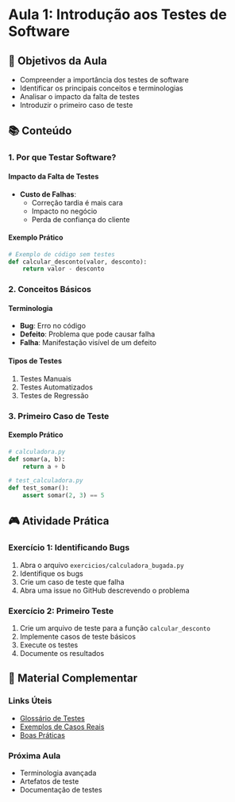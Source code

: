 # Aula 1: Introdução aos Testes de Software

## 🎯 Objetivos da Aula
- Compreender a importância dos testes de software
- Identificar os principais conceitos e terminologias
- Analisar o impacto da falta de testes
- Introduzir o primeiro caso de teste

## 📚 Conteúdo

### 1. Por que Testar Software?

#### Impacto da Falta de Testes
- **Custo de Falhas**: 
  - Correção tardia é mais cara
  - Impacto no negócio
  - Perda de confiança do cliente

#### Exemplo Prático
```python
# Exemplo de código sem testes
def calcular_desconto(valor, desconto):
    return valor - desconto
```

### 2. Conceitos Básicos

#### Terminologia
- **Bug**: Erro no código
- **Defeito**: Problema que pode causar falha
- **Falha**: Manifestação visível de um defeito

#### Tipos de Testes
1. Testes Manuais
2. Testes Automatizados
3. Testes de Regressão

### 3. Primeiro Caso de Teste

#### Exemplo Prático
```python
# calculadora.py
def somar(a, b):
    return a + b

# test_calculadora.py
def test_somar():
    assert somar(2, 3) == 5
```

## 🎮 Atividade Prática

### Exercício 1: Identificando Bugs
1. Abra o arquivo `exercicios/calculadora_bugada.py`
2. Identifique os bugs
3. Crie um caso de teste que falha
4. Abra uma issue no GitHub descrevendo o problema

### Exercício 2: Primeiro Teste
1. Crie um arquivo de teste para a função `calcular_desconto`
2. Implemente casos de teste básicos
3. Execute os testes
4. Documente os resultados

## 📝 Material Complementar

### Links Úteis
- [Glossário de Testes](glossario.md)
- [Exemplos de Casos Reais](casos-reais.md)
- [Boas Práticas](boas-praticas.md)

### Próxima Aula
- Terminologia avançada
- Artefatos de teste
- Documentação de testes